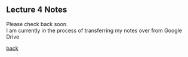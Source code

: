 ## Lecture 4 Notes
Please check back soon.
<br>I am currently in the process of transferring my notes over from Google Drive</br>

[back](./)
